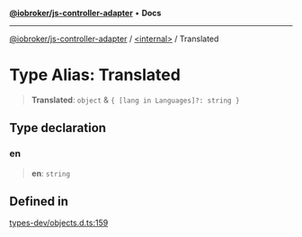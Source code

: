[**@iobroker/js-controller-adapter**](../../README.md) • **Docs**

***

[@iobroker/js-controller-adapter](../../globals.md) / [\<internal\>](../README.md) / Translated

# Type Alias: Translated

> **Translated**: `object` & `{ [lang in Languages]?: string }`

## Type declaration

### en

> **en**: `string`

## Defined in

[types-dev/objects.d.ts:159](https://github.com/ioBroker/ioBroker.js-controller/blob/d7f4b912895e80ffd4c1cbb49decb1de7c0e8ca3/packages/types-dev/objects.d.ts#L159)
